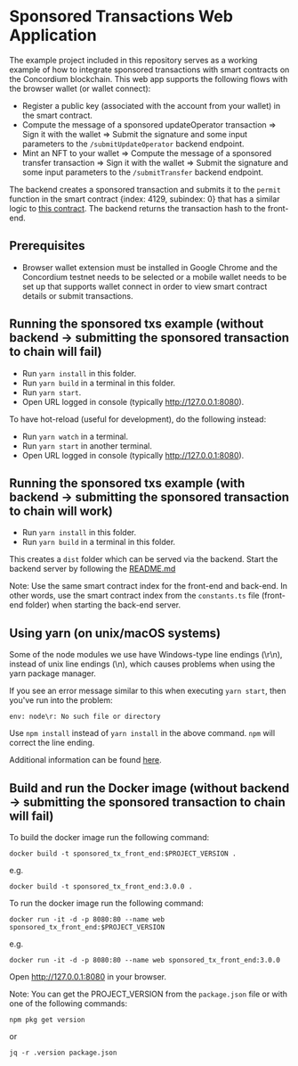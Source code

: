 # Sponsored Transactions Web Application

The example project included in this repository serves as a working example of how to integrate sponsored transactions with smart contracts on the Concordium blockchain. This web app supports the following flows with the browser wallet (or wallet connect):

-   Register a public key (associated with the account from your wallet) in the smart contract.
-   Compute the message of a sponsored updateOperator transaction => Sign it with the wallet => Submit the signature and some input parameters to the `/submitUpdateOperator` backend endpoint.
-   Mint an NFT to your wallet => Compute the message of a sponsored transfer transaction => Sign it with the wallet => Submit the signature and some input parameters to the `/submitTransfer` backend endpoint.

The backend creates a sponsored transaction and submits it to the `permit` function in the smart contract {index: 4129, subindex: 0} that has a similar logic to [this contract](https://github.com/Concordium/concordium-rust-smart-contracts/tree/main/examples/cis3-nft-sponsored-txs). The backend returns the transaction hash to the front-end.

## Prerequisites

-   Browser wallet extension must be installed in Google Chrome and the Concordium testnet needs to be selected or a mobile wallet needs to be set up that supports wallet connect in order to view smart contract details or submit transactions.

## Running the sponsored txs example (without backend -> submitting the sponsored transaction to chain will fail)

-   Run `yarn install` in this folder.
-   Run `yarn build` in a terminal in this folder.
-   Run `yarn start`.
-   Open URL logged in console (typically http://127.0.0.1:8080).

To have hot-reload (useful for development), do the following instead:

-   Run `yarn watch` in a terminal.
-   Run `yarn start` in another terminal.
-   Open URL logged in console (typically http://127.0.0.1:8080).

## Running the sponsored txs example (with backend -> submitting the sponsored transaction to chain will work)

-   Run `yarn install` in this folder.
-   Run `yarn build` in a terminal in this folder.

This creates a `dist` folder which can be served via the backend. Start the backend server by following the [README.md](../back-end/README.md)

Note: Use the same smart contract index for the front-end and back-end. In other words, use the smart contract index from the `constants.ts` file (front-end folder) when starting the back-end server.

## Using yarn (on unix/macOS systems)
Some of the node modules we use have Windows-type line endings (\r\n), instead of unix line endings (\n), which causes problems when using the yarn package manager.

If you see an error message similar to this when executing `yarn start`, then you've run into the problem:
```
env: node\r: No such file or directory
```

Use `npm install` instead of `yarn install` in the above command. `npm` will correct the line ending.

Additional information can be found [here](https://techtalkbook.com/env-noder-no-such-file-or-directory/).

## Build and run the Docker image (without backend -> submitting the sponsored transaction to chain will fail)

To build the docker image run the following command:

```
docker build -t sponsored_tx_front_end:$PROJECT_VERSION .
```

e.g.

```
docker build -t sponsored_tx_front_end:3.0.0 .
```

To run the docker image run the following command:

```
docker run -it -d -p 8080:80 --name web sponsored_tx_front_end:$PROJECT_VERSION
```

e.g.

```
docker run -it -d -p 8080:80 --name web sponsored_tx_front_end:3.0.0
```

Open http://127.0.0.1:8080 in your browser.

Note: You can get the PROJECT_VERSION from the `package.json` file or with one of the following commands:

```
npm pkg get version
```

or

```
jq -r .version package.json
```
